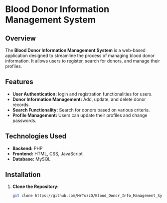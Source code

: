 # Blood Donor Information Management System

## Overview
The **Blood Donor Information Management System** is a web-based application designed to streamline the process of managing blood donor information. It allows users to register, search for donors, and manage their profiles.

## Features
- **User Authentication:** login and registration functionalities for users.
- **Donor Information Management:** Add, update, and delete donor records.
- **Search Functionality:** Search for donors based on various criteria.
- **Profile Management:** Users can update their profiles and change passwords.

## Technologies Used
- **Backend:** PHP
- **Frontend:** HTML, CSS, JavaScript
- **Database:** MySQL

## Installation
1. **Clone the Repository:**
   ```bash
   git clone https://github.com/MrTuzzO/Blood_Donor_Info_Management_System.git
